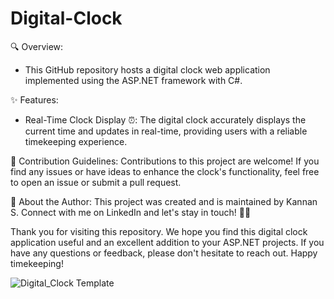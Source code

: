 # Digital-Clock

🔍 Overview:
* This GitHub repository hosts a digital clock web application implemented using the ASP.NET framework with C#.

✨ Features:
* Real-Time Clock Display ⏰: The digital clock accurately displays the current time and updates in real-time, providing users with a reliable timekeeping experience.

🤝 Contribution Guidelines:
Contributions to this project are welcome! If you find any issues or have ideas to enhance the clock's functionality, feel free to open an issue or submit a pull request.

👤 About the Author:
This project was created and is maintained by Kannan S. Connect with me on LinkedIn and let's stay in touch! 📧🤝

Thank you for visiting this repository. We hope you find this digital clock application useful and an excellent addition to your ASP.NET projects. If you have any questions or feedback, please don't hesitate to reach out. Happy timekeeping!

![Digital_Clock Template](https://github.com/Kannan-Sureshsasi/Calculator-Github/assets/138990724/62765566-2a31-49e7-8cb4-5e5c3718f095)
